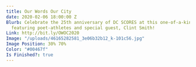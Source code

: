 ```yaml
---
title: Our Words Our City
date: 2020-02-06 18:00:00 Z
Blurb: Celebrate the 25th anniversary of DC SCORES at this one-of-a-kind poetry showcase
  featuring poet-athletes and special guest, Clint Smith!
Link: http://bit.ly/OWOC2020
Image: "/uploads/46165282581_3e06b32b12_k-101c56.jpg"
Image Position: 30% 70%
Color: "#00467f"
Is Finished?: true
---
```


